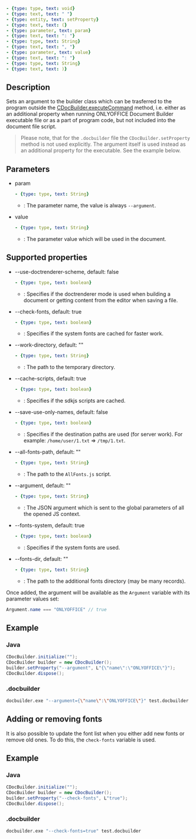 ```yml signature
- {type: type, text: void}
- {type: text, text: " "}
- {type: entity, text: setProperty}
- {type: text, text: (}
- {type: parameter, text: param}
- {type: text, text: ": "}
- {type: type, text: String}
- {type: text, text: ", "}
- {type: parameter, text: value}
- {type: text, text: ": "}
- {type: type, text: String}
- {type: text, text: )}
```

## Description

Sets an argument to the builder class which can be trasferred to the program outside the [CDocBuilder.executeCommand](../executeCommand/index.md) method, i.e. either as an additional property when running ONLYOFFICE Document Builder executable file or as a part of program code, but not included into the document file script.

> Please note, that for the `.docbuilder` file the `CDocBuilder.setProperty` method is not used explicitly. The argument itself is used instead as an additional property for the executable. See the example below.

## Parameters

<parameters>

- param

  ```yml signature.variant="inline"
  - {type: type, text: String}
  ```

  - : The parameter name, the value is always `--argument`.

- value

  ```yml signature.variant="inline"
  - {type: type, text: String}
  ```

  - : The parameter value which will be used in the document.

</parameters>

## Supported properties

<parameters>

- --use-doctrenderer-scheme, default: false

  ```yml signature.variant="inline"
  - {type: type, text: boolean}
  ```

  - : Specifies if the doctrenderer mode is used when building a document or getting content from the editor when saving a file.

- --check-fonts, default: true

  ```yml signature.variant="inline"
  - {type: type, text: boolean}
  ```

  - : Specifies if the system fonts are cached for faster work.

- --work-directory, default: ""

  ```yml signature.variant="inline"
  - {type: type, text: String}
  ```

  - : The path to the temporary directory.

- --cache-scripts, default: true

  ```yml signature.variant="inline"
  - {type: type, text: boolean}
  ```

  - : Specifies if the sdkjs scripts are cached.

- --save-use-only-names, default: false

  ```yml signature.variant="inline"
  - {type: type, text: boolean}
  ```

  - : Specifies if the destination paths are used (for server work). For example: `/home/user/1.txt` => `/tmp/1.txt`.

- --all-fonts-path, default: ""

  ```yml signature.variant="inline"
  - {type: type, text: String}
  ```

  - : The path to the `AllFonts.js` script.

- --argument, default: ""

  ```yml signature.variant="inline"
  - {type: type, text: String}
  ```

  - : The JSON argument which is sent to the global parameters of all the opened JS context.

- --fonts-system, default: true

  ```yml signature.variant="inline"
  - {type: type, text: boolean}
  ```

  - : Specifies if the system fonts are used.

- --fonts-dir, default: ""

  ```yml signature.variant="inline"
  - {type: type, text: String}
  ```

  - : The path to the additional fonts directory (may be many records).

</parameters>

Once added, the argument will be available as the `Argument` variable with its parameter values set:

``` java
Argument.name === "ONLYOFFICE" // true
```

## Example

### Java

``` java
CDocBuilder.initialize("");
CDocBuilder builder = new CDocBuilder();
builder.setProperty("--argument", L"{\"name\":\"ONLYOFFICE\"}");
CDocBuilder.dispose();
```

### .docbuilder

```sh
docbuilder.exe "--argument={\"name\":\"ONLYOFFICE\"}" test.docbuilder
```

## Adding or removing fonts

It is also possible to update the font list when you either add new fonts or remove old ones. To do this, the `check-fonts` variable is used.

## Example

### Java

``` java
CDocBuilder.initialize("");
CDocBuilder builder = new CDocBuilder();
builder.setProperty("--check-fonts", L"true");
CDocBuilder.dispose();
```

### .docbuilder

```sh
docbuilder.exe "--check-fonts=true" test.docbuilder
```

